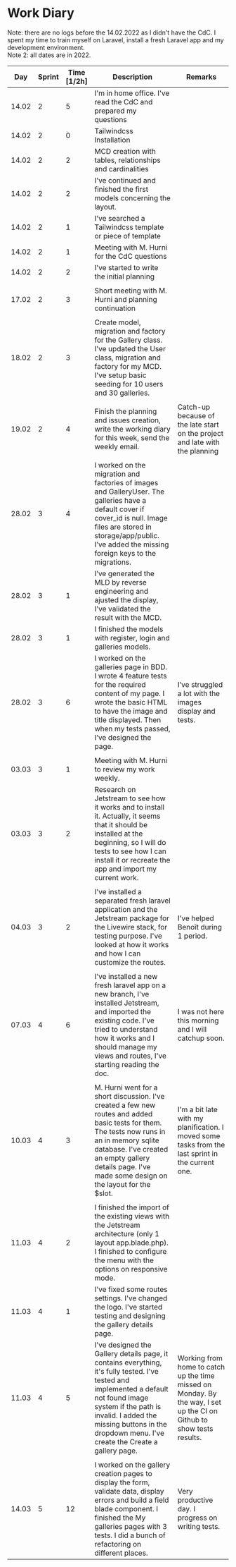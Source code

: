 # Work Diary

Note: there are no logs before the 14.02.2022 as I didn't have the CdC. I spent my time to train myself on Laravel, install a fresh Laravel app and my development environment.  
Note 2: all dates are in 2022.

| Day   | Sprint | Time<br>[1/2h] | Description                                                                                                                                                                                                                                                      | Remarks                                                                                                               |
|-------|--------|----------------|------------------------------------------------------------------------------------------------------------------------------------------------------------------------------------------------------------------------------------------------------------------|-----------------------------------------------------------------------------------------------------------------------|
| 14.02 | 2      | 5              | I'm in home office. I've read the CdC and prepared my questions                                                                                                                                                                                                  |                                                                                                                       |
| 14.02 | 2      | 0              | Tailwindcss Installation                                                                                                                                                                                                                                         |                                                                                                                       |
| 14.02 | 2      | 2              | MCD creation with tables, relationships and cardinalities                                                                                                                                                                                                        |                                                                                                                       |
| 14.02 | 2      | 2              | I've continued and finished the first models concerning the layout.                                                                                                                                                                                              |                                                                                                                       |
| 14.02 | 2      | 1              | I've searched a Tailwindcss template or piece of template                                                                                                                                                                                                        |                                                                                                                       |
| 14.02 | 2      | 1              | Meeting with M. Hurni for the CdC questions                                                                                                                                                                                                                      |                                                                                                                       |
| 14.02 | 2      | 2              | I've started to write the initial planning                                                                                                                                                                                                                       |                                                                                                                       |
|       |        |                |                                                                                                                                                                                                                                                                  |                                                                                                                       |
| 17.02 | 2      | 3              | Short meeting with M. Hurni and planning continuation                                                                                                                                                                                                            |                                                                                                                       |
|       |        |                |                                                                                                                                                                                                                                                                  |                                                                                                                       |
| 18.02 | 2      | 3              | Create model, migration and factory for the Gallery class. I've updated the User class, migration and factory for my MCD. I've setup basic seeding for 10 users and 30 galleries.                                                                                |                                                                                                                       |
|       |        |                |                                                                                                                                                                                                                                                                  |                                                                                                                       |
| 19.02 | 2      | 4              | Finish the planning and issues creation, write the working diary for this week, send the weekly email.                                                                                                                                                           | Catch-up because of the late start on the project and late with the planning                                          |
|       |        |                |                                                                                                                                                                                                                                                                  |                                                                                                                       |
| 28.02 | 3      | 4              | I worked on the migration and factories of images and GalleryUser. The galleries have a default cover if cover_id is null. Image files are stored in storage/app/public. I’ve added the missing foreign keys to the migrations.                                  |                                                                                                                       |
| 28.02 | 3      | 1              | I’ve generated the MLD by reverse engineering and ajusted the display, I've validated the result with the MCD.                                                                                                                                                   |                                                                                                                       |
| 28.02 | 3      | 1              | I finished the models with register, login and galleries models.                                                                                                                                                                                                 |                                                                                                                       |
| 28.02 | 3      | 6              | I worked on the galleries page in BDD. I wrote 4 feature tests for the required content of my page. I wrote the basic HTML to have the image and title displayed. Then when my tests passed, I’ve designed the page.                                             | I’ve struggled a lot with the images display and tests.                                                               |
|       |        |                |                                                                                                                                                                                                                                                                  |                                                                                                                       |
| 03.03 | 3      | 1              | Meeting with M. Hurni to review my work weekly.                                                                                                                                                                                                                  |                                                                                                                       |
| 03.03 | 3      | 2              | Research on Jetstream to see how it works and to install it. Actually, it seems that it should be installed at the beginning, so I will do tests to see how I can install it or recreate the app and import my current work.                                     |                                                                                                                       |
|       |        |                |                                                                                                                                                                                                                                                                  |                                                                                                                       |
| 04.03 | 3      | 2              | I've installed a separated fresh laravel application and the Jetstream package for the Livewire stack, for testing purpose. I've looked at how it works and how I can customize the routes.                                                                      | I've helped Benoît during 1 period.                                                                                   |
|       |        |                |                                                                                                                                                                                                                                                                  |                                                                                                                       |
| 07.03 | 4      | 6              | I've installed a new fresh laravel app on a new branch, I've installed Jetstream, and imported the existing code. I've tried to understand how it works and I should manage my views and routes, I've starting reading the doc.                                  | I was not here this morning and I will catchup soon.                                                                  |
|       |        |                |                                                                                                                                                                                                                                                                  |                                                                                                                       |
| 10.03 | 4      | 3              | M. Hurni went for a short discussion. I've created a few new routes and added basic tests for them. The tests now runs in an in memory sqlite database. I've created an empty gallery details page. I've made some design on the layout for the $slot.           | I'm a bit late with my planification. I moved some tasks from the last sprint in the current one.                     |
|       |        |                |                                                                                                                                                                                                                                                                  |                                                                                                                       |
| 11.03 | 4      | 2              | I finished the import of the existing views with the Jetstream architecture (only 1 layout app.blade.php). I finished to configure the menu with the options on responsive mode.                                                                                 |                                                                                                                       |
| 11.03 | 4      | 1              | I've fixed some routes settings. I've changed the logo. I've started testing and designing the gallery details page.                                                                                                                                             |                                                                                                                       |
| 11.03 | 4      | 5              | I've designed the Gallery details page, it contains everything, it's fully tested. I've tested and implemented a default not found image system if the path is invalid. I added the missing buttons in the dropdown menu. I've create the Create a gallery page. | Working from home to catch up the time missed on Monday. By the way, I set up the CI on Github to show tests results. |
|       |        |                |                                                                                                                                                                                                                                                                  |                                                                                                                       |
| 14.03 | 5      | 12             | I worked on the gallery creation pages to display the form, validate data, display errors and build a field blade component. I finished the My galleries pages with 3 tests. I did a bunch of refactoring on different places.                                   | Very productive day. I progress on writing tests.                                                                     |